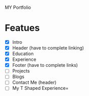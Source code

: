 MY Portfolio

# Featues  
- [x] Intro
- [x] Header (have to complete linking)
- [x] Education
- [x] Experience
- [x] Footer (have to complete links)
- [ ] Projects
- [ ] Blogs
- [ ] Contact Me (header)
- [ ] My T Shaped Experience=
